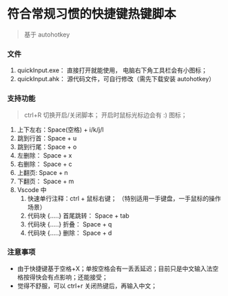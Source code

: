 # 符合常规习惯的快捷键热键脚本

> 基于 autohotkey

### 文件

1.  quickInput.exe： 直接打开就能使用， 电脑右下角工具栏会有小图标；
2.  quickInput.ahk： 源代码文件，可自行修改（需先下载安装 autohotkey）

### 支持功能

> ctrl+R 切换开启/关闭脚本； 开启时鼠标光标边会有 :) 图标；

1. 上下左右：Space(空格) + i/k/j/l
2. 跳到行首：Space + u
3. 跳到行尾：Space + o
4. 左删除： Space + x
5. 右删除： Space + c
6. 上翻页: Space + n
7. 下翻页： Space + m
8. Vscode 中
   1. 快速单行注释：ctrl + 鼠标右键； （特别适用一手键盘，一手鼠标的操作场景）
   2. 代码块 {.....} 首尾跳转： Space + tab
   3. 代码块 {.....} 折叠： Space + q
   4. 代码块 {.....} 删除： Space + d

### 注意事项

- 由于快捷键基于空格+X；单按空格会有一丢丢延迟；目前只是中文输入法空格按得快会有点影响；还能接受；
- 觉得不舒服，可以 ctrl+r 关闭热键后，再输入中文；

